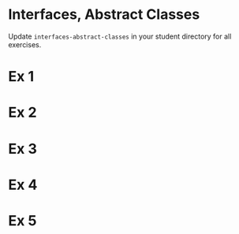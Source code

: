 # Interfaces, Abstract Classes
Update `interfaces-abstract-classes` in your student directory for all exercises.

# Ex 1


# Ex 2


# Ex 3


# Ex 4


# Ex 5
